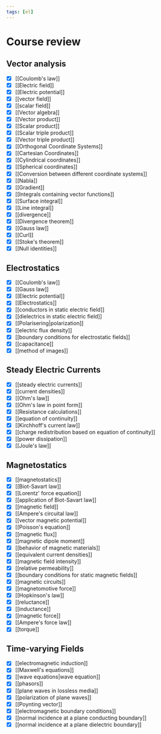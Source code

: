 ```yaml
---
tags: [el]
---
```

# Course review

## Vector analysis
- [x] [[Coulomb's law]]
- [x] [[Electric field]]
- [x] [[Electric potential]]
- [x] [[vector field]]
- [x] [[scalar field]]
- [x] [[Vector algebra]]
- [x] [[Vector product]]
- [x] [[Scalar product]]
- [x] [[Scalar triple product]]
- [x] [[Vector triple product]]
- [x] [[Orthogonal Coordinate Systems]]
- [x] [[Cartesian Coordinates]]
- [x] [[Cylindrical coordinates]]
- [x] [[Spherical coordinates]]
- [x] [[Conversion between different coordinate systems]]
- [x] [[Nabla]]
- [x] [[Gradient]]
- [x] [[Integrals containing vector functions]]
- [x] [[Surface integral]]
- [x] [[Line integral]]
- [x] [[divergence]]
- [x] [[Divergence theorem]]
- [x] [[Gauss law]]
- [x] [[Curl]]
- [x] [[Stoke's theorem]]
- [x] [[Null identities]]

## Electrostatics
- [x] [[Coulomb's law]]
- [x] [[Gauss law]]
- [x] [[Electric potential]]
- [x] [[Electrostatics]]
- [x] [[conductors in static electric field]]
- [x] [[dielectrics in static electric field]]
- [x] [[Polarisering|polarization]]
- [x] [[electric flux density]]
- [x] [[boundary conditions for electrostatic fields]]
- [x] [[capacitance]]
- [x] [[method of images]]

## Steady Electric Currents
- [x] [[steady electric currents]]
- [x] [[current densities]]
- [x] [[Ohm's law]]
- [x] [[Ohm's law in point form]]
- [x] [[Resistance calculations]]
- [x] [[equation of continuity]]
- [x] [[Kirchhoff's current law]]
- [x] [[charge redistribution based on equation of continuity]]
- [x] [[power dissipation]]
- [x] [[Joule's law]]

## Magnetostatics
- [x] [[magnetostatics]]
- [x] [[Biot-Savart law]]
- [x] [[Lorentz' force equation]]
- [x] [[application of Biot-Savart law]]
- [x] [[magnetic field]]
- [x] [[Ampere's circuital law]]
- [x] [[vector magnetic potential]]
- [x] [[Poisson's equation]]
- [x] [[magnetic flux]]
- [x] [[magnetic dipole moment]]
- [x] [[behavior of magnetic materials]]
- [x] [[equivalent current densities]]
- [x] [[magnetic field intensity]]
- [x] [[relative permeability]]
- [x] [[boundary conditions for static magnetic fields]]
- [x] [[magnetic circuits]]
- [x] [[magnetomotive force]]
- [x] [[Hopkinson's law]]
- [x] [[reluctance]]
- [x] [[inductance]]
- [x] [[magnetic force]]
- [x] [[Ampere's force law]]
- [x] [[torque]]

## Time-varying Fields
- [x] [[electromagnetic induction]]
- [x] [[Maxwell's equations]]
- [x] [[wave equations|wave equation]]
- [x] [[phasors]]
- [x] [[plane waves in lossless media]]
- [x] [[polarization of plane waves]]
- [x] [[Poynting vector]]
- [x] [[electromagnetic boundary conditions]]
- [x] [[normal incidence at a plane conducting boundary]]
- [x] [[normal incidence at a plane dielectric boundary]]
